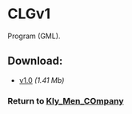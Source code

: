 # CLGv1

Program (GML).

## Download:

- [v1.0](http://klimaleksus.narod.ru/Files/4/CLGv1.rar) _(1.41 Mb)_

### Return to [Kly_Men_COmpany](https://github.com/aleksusklim/Kly_Men_COmpany "GitHub: aleksusklim/Kly_Men_COmpany")
